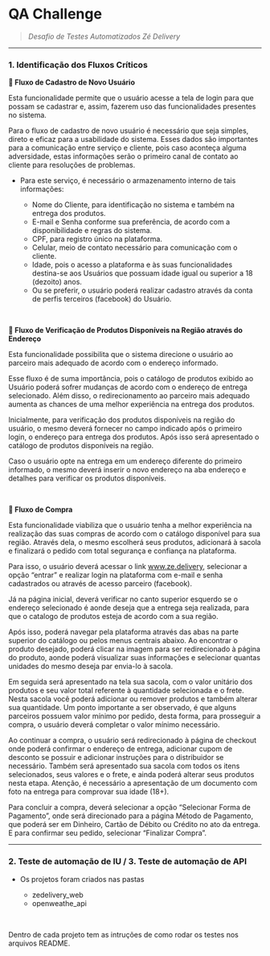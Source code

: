 # QA Challenge
>*Desafio de Testes Automatizados Zé Delivery*

---


### 1. Identificação dos Fluxos Críticos


   **:triangular_flag_on_post:	  Fluxo de Cadastro de Novo Usuário**
  
    
Esta funcionalidade permite que o usuário acesse a tela de login para que possam se cadastrar e, assim, fazerem uso das funcionalidades presentes no sistema.

Para o fluxo de cadastro de novo usuário é necessário que seja simples, direto e eficaz para a usabilidade do sistema. Esses dados são importantes para a comunicação entre serviço e cliente, pois caso aconteça alguma adversidade, estas informações serão o primeiro canal de contato ao cliente para resoluções de problemas. 

  - Para este serviço, é necessário o armazenamento interno de tais informações: 

    - Nome do Cliente, para identificação no sistema e também na entrega dos produtos. 
    - E-mail e Senha conforme sua preferência, de acordo com a disponibilidade e regras do sistema.
    - CPF, para registro único na plataforma. 
    - Celular, meio de contato necessário para comunicação com o cliente.
    - Idade, pois o acesso a plataforma e às suas funcionalidades destina-se aos Usuários que possuam idade igual ou superior a 18 (dezoito) anos. 
    - Ou se preferir, o usuário poderá realizar cadastro através da conta de perfis terceiros (facebook) do Usuário.

<br/>

   **:triangular_flag_on_post:	  Fluxo de Verificação de Produtos Disponíveis na Região através do Endereço**


Esta funcionalidade possibilita que o sistema direcione o usuário ao parceiro mais adequado de acordo com o endereço informado. 

Esse fluxo é de suma importância, pois o catálogo de produtos exibido ao Usuário poderá sofrer mudanças de acordo com o endereço de entrega selecionado. Além disso, o redirecionamento ao parceiro mais adequado aumenta as chances de uma melhor experiência na entrega dos produtos.

Inicialmente, para verificação dos produtos disponíveis na região do usuário, o mesmo deverá fornecer no campo indicado após o primeiro login, o endereço para entrega dos produtos. Após isso será apresentado o catálogo de produtos disponíveis na região.

Caso o usuário opte na entrega em um endereço diferente do primeiro informado, o mesmo deverá inserir o novo endereço na aba endereço e detalhes para verificar os produtos disponíveis. 

<br/>

   **:triangular_flag_on_post:	  Fluxo de Compra**

Esta funcionalidade viabiliza que o usuário tenha a melhor experiência na realização das suas compras de acordo com o catálogo disponível para sua região.  Através dela, o mesmo escolherá seus produtos, adicionará à sacola e finalizará o pedido com total segurança e confiança na plataforma. 

Para isso, o usuário deverá acessar o link www.ze.delivery, selecionar a opção “entrar” e realizar login na plataforma com e-mail e senha cadastrados ou através de acesso parceiro (facebook).

Já na página inicial, deverá verificar no canto superior esquerdo se o endereço selecionado é aonde deseja que a entrega seja realizada, para que o catalogo de produtos esteja de acordo com a sua região. 

Após isso, poderá navegar pela plataforma através das abas na parte superior do catálogo ou pelos menus centrais abaixo. Ao encontrar o produto desejado, poderá clicar na imagem para ser redirecionado à página do produto, aonde poderá visualizar suas informações e selecionar quantas unidades do mesmo deseja par envia-lo à sacola.

Em seguida será apresentado na tela sua sacola, com o valor unitário dos produtos e seu valor total referente à quantidade selecionada e o frete. Nesta sacola você poderá adicionar ou remover produtos e também alterar sua quantidade. Um ponto importante a ser observado, é que alguns parceiros possuem valor mínimo por pedido, desta forma, para prosseguir a compra, o usuário deverá completar o valor mínimo necessário. 

Ao continuar a compra, o usuário será redirecionado à página de checkout onde poderá confirmar o endereço de entrega, adicionar cupom de desconto se possuir e adicionar instruções para o distribuidor se necessário. Também será apresentado sua sacola com todos os itens selecionados, seus valores e o frete, e ainda poderá alterar seus produtos nesta etapa. Atenção, é necessário a apresentação de um documento com foto na entrega para comprovar sua idade (18+).

Para concluir a compra, deverá selecionar a opção “Selecionar Forma de Pagamento”, onde será direcionado para a página Método de Pagamento, que poderá ser em Dinheiro, Cartão de Débito ou Crédito no ato da entrega. E para confirmar seu pedido, selecionar “Finalizar Compra”.

---

### 2. Teste de automação de IU / 3. Teste de automação de API

- Os projetos foram criados nas pastas


  - zedelivery_web
  -  openweathe_api

<br/>

Dentro de cada projeto tem as intruções de como rodar os testes nos arquivos README.
